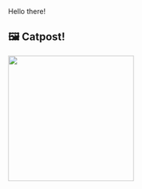 Hello there!



## 🖼️ Catpost!

<sub>
    <img src="https://cdn2.thecatapi.com/images/MjA3MDYzNA.jpg" height="256">
</sub>

